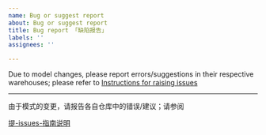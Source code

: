 ```yaml
---
name: Bug or suggest report
about: Bug or suggest report
title: Bug report 「缺陷报告」
labels: ''
assignees: ''

---
```


Due to model changes, please report errors/suggestions in their respective warehouses; please refer to [Instructions for raising issues](https://github.com/linuxdeepin/developer-center/wiki/Instructions-for-raising-issues)

---

由于模式的变更，请报告各自仓库中的错误/建议；请参阅 

[提-issues-指南说明](https://github.com/linuxdeepin/developer-center/wiki/%E6%8F%90-issues-%E6%8C%87%E5%8D%97%E8%AF%B4%E6%98%8E)
